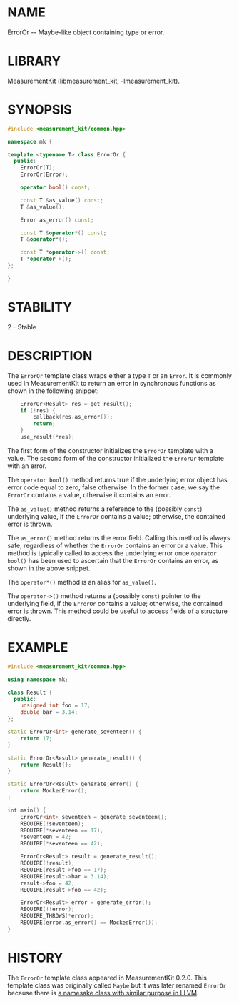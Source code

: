 # NAME
ErrorOr -- Maybe-like object containing type or error.

# LIBRARY
MeasurementKit (libmeasurement_kit, -lmeasurement_kit).

# SYNOPSIS
```C++
#include <measurement_kit/common.hpp>

namespace mk {

template <typename T> class ErrorOr {
  public:
    ErrorOr(T);
    ErrorOr(Error);

    operator bool() const;

    const T &as_value() const;
    T &as_value();

    Error as_error() const;

    const T &operator*() const;
    T &operator*();

    const T *operator->() const;
    T *operator->();
};

}
```

# STABILITY
2 - Stable

# DESCRIPTION

The `ErrorOr` template class wraps either a type `T` or an `Error`. It is
commonly used in MeasurementKit to return an error in synchronous functions
as shown in the following snippet:

```C++
    ErrorOr<Result> res = get_result();
    if (!res) {
        callback(res.as_error());
        return;
    }
    use_result(*res);
```

The first form of the constructor initializes the `ErrorOr` template
with a value. The second form of the constructor initialized the `ErrorOr`
template with an error.

The `operator bool()` method returns true if the underlying error object
has error code equal to zero, false otherwise. In the former case, we say
the `ErrorOr` contains a value, otherwise it contains an error.

The `as_value()` method returns a reference to the (possibly `const`)
underlying value, if the `ErrorOr` contains a value; otherwise, the
contained error is thrown.

The `as_error()` method returns the error field. Calling this method is
always safe, regardless of whether the `ErrorOr` contains an error or
a value. This method is typically called to access the underlying error
once `operator bool()` has been used to ascertain that the `ErrorOr`
contains an error, as shown in the above snippet.

The `operator*()` method is an alias for `as_value()`.

The `operator->()` method returns a (possibly `const`) pointer to the
underlying field, if the `ErrorOr` contains a value; otherwise, the
contained error is thrown. This method could be useful to access fields
of a structure directly.

# EXAMPLE

```C++
#include <measurement_kit/common.hpp>

using namespace mk;

class Result {
  public:
    unsigned int foo = 17;
    double bar = 3.14;
};

static ErrorOr<int> generate_seventeen() {
    return 17;
}

static ErrorOr<Result> generate_result() {
    return Result{};
}

static ErrorOr<Result> generate_error() {
    return MockedError();
}

int main() {
    ErrorOr<int> seventeen = generate_seventeen();
    REQUIRE(!seventeen);
    REQUIRE(*seventeen == 17);
    *seventeen = 42;
    REQUIRE(*seventeen == 42);

    ErrorOr<Result> result = generate_result();
    REQUIRE(!result);
    REQUIRE(result->foo == 17);
    REQUIRE(result->bar = 3.14);
    result->foo = 42;
    REQUIRE(result->foo == 42);

    ErrorOr<Result> error = generate_error();
    REQUIRE(!!error);
    REQUIRE_THROWS(*error);
    REQUIRE(error.as_error() == MockedError());
}
```

# HISTORY

The `ErrorOr` template class appeared in MeasurementKit 0.2.0. This template class
was originally called `Maybe` but it was later renamed `ErrorOr` because there is
[a namesake class with similar purpose in LLVM](http://llvm.org/docs/doxygen/html/classllvm_1_1ErrorOr.html).
